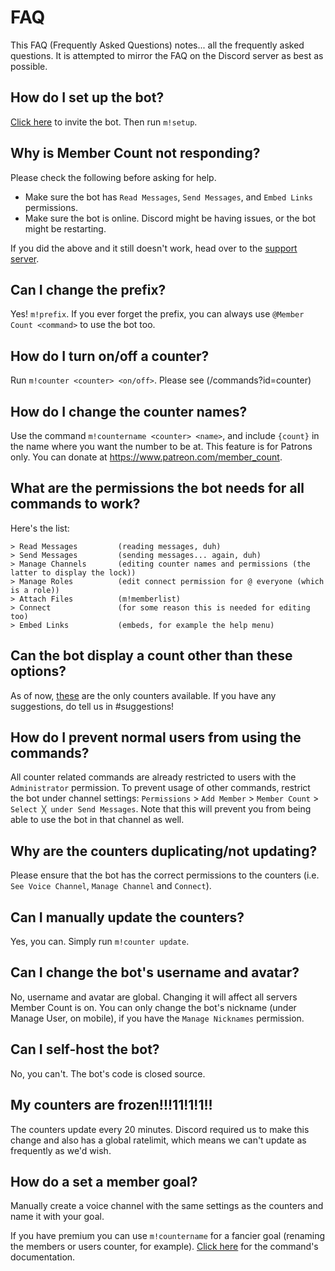 # FAQ

This FAQ (Frequently Asked Questions) notes... all the frequently asked questions. It is attempted to mirror the FAQ on the Discord server as best as possible.

## How do I set up the bot?
[Click here](https://discordapp.com/api/oauth2/authorize?client_id=432533456807919639&permissions=8&scope=bot) to invite the bot. Then run `m!setup`.

## Why is Member Count not responding?
Please check the following before asking for help.
- Make sure the bot has `Read Messages`, `Send Messages`, and `Embed Links` permissions.
- Make sure the bot is online. Discord might be having issues, or the bot might be restarting.

If you did the above and it still doesn't work, head over to the [support server](https://discord.gg/dWMgWWw).

## Can I change the prefix?
Yes! `m!prefix`. If you ever forget the prefix, you can always use `@Member Count <command>` to use the bot too.

## How do I turn on/off a counter?
Run `m!counter <counter> <on/off>`. Please see (/commands?id=counter)

## How do I change the counter names?
Use the command `m!countername <counter> <name>`, and include `{count}` in the name where you want the number to be at. This feature is for Patrons only. You can donate at https://www.patreon.com/member_count.

## What are the permissions the bot needs for all commands to work?
Here's the list:
```
> Read Messages         (reading messages, duh)
> Send Messages         (sending messages... again, duh)
> Manage Channels       (editing counter names and permissions (the latter to display the lock))
> Manage Roles          (edit connect permission for @ everyone (which is a role))
> Attach Files          (m!memberlist)
> Connect               (for some reason this is needed for editing too)
> Embed Links           (embeds, for example the help menu)
```
## Can the bot display a count other than these options?
As of now, [these](/commands?id=counter) are the only counters available. If you have any suggestions, do tell us in #suggestions!

## How do I prevent normal users from using the commands?
All counter related commands are already restricted to users with the `Administrator` permission. To prevent usage of other commands, restrict the bot under channel settings: `Permissions` > `Add Member` > `Member Count` > `Select ╳ under Send Messages`.  Note that this will prevent you from being able to use the bot in that channel as well.

## Why are the counters duplicating/not updating?
Please ensure that the bot has the correct permissions to the counters (i.e. `See Voice Channel`, `Manage Channel` and `Connect`).

## Can I manually update the counters?
Yes, you can. Simply run `m!counter update`.

## Can I change the bot's username and avatar?
No, username and avatar are global. Changing it will affect all servers Member Count is on. You can only change the bot's nickname (under Manage User, on mobile), if you have the `Manage Nicknames` permission.

## Can I self-host the bot?
No, you can't. The bot's code is closed source.

## My counters are frozen!!!11!1!1!!
The counters update every 20 minutes. Discord required us to make this change and also has a global ratelimit, which means we can't update as frequently as we'd wish.

## How do a set a member goal?
Manually create a voice channel with the same settings as the counters and name it with your goal.

If you have premium you can use `m!countername` for a fancier goal (renaming the members or users counter, for example). [Click here](/commands?id=countername) for the command's documentation.